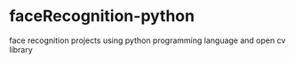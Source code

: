 # faceRecognition-python
face recognition projects using python programming language and open cv library
